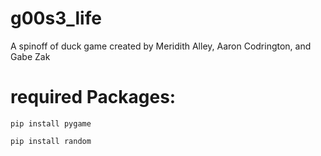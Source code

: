 # g00s3_life
A spinoff of duck game created by Meridith Alley, Aaron Codrington, and Gabe Zak



# required Packages:
~~~
pip install pygame

pip install random



~~~